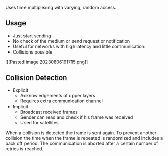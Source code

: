 Uses time multiplexing with varying, random access.

## Usage

- Just start sending
- No check of the medium or send request or notification
- Useful for networks with high latency and little communication
- Collisions possible

![[Pasted image 20230806191715.png]]

## Collision Detection

- Explicit
  - Acknowledgements of upper layers
  - Requires extra communication channel
- Implicit
  - Broadcast received frames
  - Sender can read and check if his frame was received
  - Used for satellites

When a collision is detected the frame is sent again. To prevent another collision the time when the frame is repeated is randomized and includes a back off period. The communication is aborted after a certain number of retries is reached.
